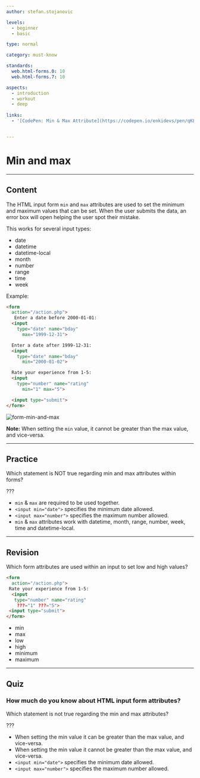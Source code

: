 ```yaml
---
author: stefan.stojanovic

levels:
  - beginner
  - basic

type: normal

category: must-know

standards:
  web.html-forms.0: 10
  web.html-forms.7: 10

aspects:
  - introduction
  - workout
  - deep
  
links:
  - '[CodePen: Min & Max Attribute](https://codepen.io/enkidevs/pen/qKLKJm){code}'


---
```

# Min and max
---
## Content

The HTML input form `min` and `max` attributes are used to set the minimum and maximum values that can be set. When the user submits the data, an error box will open helping the user spot their mistake.

This works for several input types:
 - date
 - datetime
 - datetime-local
 - month
 - number
 - range
 - time
 - week

Example:
```html
<form
  action="/action.php">
   Enter a date before 2000-01-01:
  <input
    type="date" name="bday"
      max="1999-12-31">

  Enter a date after 1999-12-31:
  <input
    type="date" name="bday"
      min="2000-01-02">

  Rate your experience from 1-5:
  <input
    type="number" name="rating"
      min="1" max="5">

  <input type="submit">
</form>
```

![form-min-and-max](%3Csvg%20xmlns%3D%22http%3A%2F%2Fwww.w3.org%2F2000%2Fsvg%22%20xmlns%3Axlink%3D%22http%3A%2F%2Fwww.w3.org%2F1999%2Fxlink%22%20width%3D%22320%22%20height%3D%22132%22%3E%3Cdefs%3E%3Cpath%20id%3D%22b%22%20d%3D%22M20%2038h131v19H20z%22%2F%3E%3Cfilter%20id%3D%22a%22%20width%3D%22109.2%25%22%20height%3D%22163.2%25%22%20x%3D%22-4.6%25%22%20y%3D%22-31.6%25%22%20filterUnits%3D%22objectBoundingBox%22%3E%3CfeOffset%20in%3D%22SourceAlpha%22%20result%3D%22shadowOffsetOuter1%22%2F%3E%3CfeGaussianBlur%20in%3D%22shadowOffsetOuter1%22%20result%3D%22shadowBlurOuter1%22%20stdDeviation%3D%222%22%2F%3E%3CfeComposite%20in%3D%22shadowBlurOuter1%22%20in2%3D%22SourceAlpha%22%20operator%3D%22out%22%20result%3D%22shadowBlurOuter1%22%2F%3E%3CfeColorMatrix%20in%3D%22shadowBlurOuter1%22%20values%3D%220%200%200%200%200.329411765%200%200%200%200%200.560784314%200%200%200%200%200.8%200%200%200%201%200%22%2F%3E%3C%2Ffilter%3E%3C%2Fdefs%3E%3Cg%20fill%3D%22none%22%20fill-rule%3D%22evenodd%22%3E%3Crect%20width%3D%22320%22%20height%3D%22132%22%20fill%3D%22%23FFF%22%20rx%3D%229%22%2F%3E%3Cuse%20fill%3D%22%23000%22%20filter%3D%22url%28%23a%29%22%20xlink%3Ahref%3D%22%23b%22%2F%3E%3Cpath%20fill%3D%22%23FFF%22%20stroke%3D%22%23548FCC%22%20stroke-linejoin%3D%22square%22%20d%3D%22M20.5%2038.5h130v18h-130z%22%2F%3E%3Ctext%20fill%3D%22%23000%22%20font-family%3D%22Courier%22%20font-size%3D%2212%22%3E%3Ctspan%20x%3D%2224%22%20y%3D%2252%22%3E12%2F26%2F2004%3C%2Ftspan%3E%3C%2Ftext%3E%3Ctext%20fill%3D%22%23000%22%20font-family%3D%22ArialMT%2C%20Arial%22%20font-size%3D%2214%22%3E%3Ctspan%20x%3D%2220%22%20y%3D%2230%22%3EEnter%20a%20date%20before%2001-01-2000%3A%3C%2Ftspan%3E%3C%2Ftext%3E%3Cpath%20fill%3D%22%23000%22%20stroke%3D%22%23000%22%20d%3D%22M137.83685%2044.5l2.62516%204.87852L143.08717%2044.5h-5.25032z%22%2F%3E%3Cpath%20fill%3D%22%23FFF%22%20stroke%3D%22gray%22%20d%3D%22M29.5%2058.7282L22.15997%2066.5H15c-1.38071%200-2.5%201.11929-2.5%202.5v38c0%201.38071%201.11929%202.5%202.5%202.5h275c1.38071%200%202.5-1.11929%202.5-2.5V69c0-1.38071-1.11929-2.5-2.5-2.5H36.84003L29.5%2058.7282z%22%2F%3E%3Crect%20width%3D%2223%22%20height%3D%2223%22%20x%3D%2220%22%20y%3D%2275%22%20fill%3D%22%23FFA303%22%20rx%3D%223%22%2F%3E%3Ccircle%20cx%3D%2232%22%20cy%3D%2292%22%20r%3D%222%22%20fill%3D%22%23FFF%22%2F%3E%3Cpath%20fill%3D%22%23FFF%22%20d%3D%22M30%2080h4v8h-4z%22%2F%3E%3Ctext%20fill%3D%22%23000%22%20font-family%3D%22ArialMT%2C%20Arial%22%20font-size%3D%2213%22%3E%3Ctspan%20x%3D%2252%22%20y%3D%2292%22%3EValue%20must%20be%2012%2F31%2F1999%20or%20earlier.%3C%2Ftspan%3E%3C%2Ftext%3E%3C%2Fg%3E%3C%2Fsvg%3E)

<!--[View CodePen](https://codepen.io/enkidevs/pen/qKLKJm)--> 

**Note:** When setting the `min` value, it cannot be greater than the max value, and vice-versa.

---
## Practice

Which statement is NOT true regarding min and max attributes within forms?

???

* `min` & `max` are required to be used together.
* `<input min="date">` specifies the minimum date allowed.
* `<input max="number">` specifies the maximum number allowed.
* `min` & `max` attributes work with datetime, month, range, number, week, time and datetime-local.

---
## Revision

Which form attributes are used within an input to set low and high values?

```html
<form
  action="/action.php">
 Rate your experience from 1-5:
  <input
   type="number" name="rating"
    ???="1" ???="5">  
 <input type="submit">
</form>
```

* min
* max
* low
* high
* minimum
* maximum

---
## Quiz

### How much do you know about HTML input form attributes?

Which statement is not true regarding the min and max attributes?

???

 * When setting the min value it can be greater than the max value, and vice-versa.
 * When setting the min value it cannot be greater than the max value, and vice-versa.
 * `<input min="date">` specifies the minimum date allowed.
 * `<input max="number">` specifies the maximum number allowed.
 
